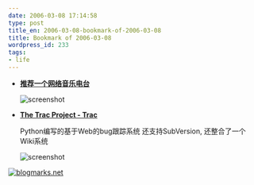 ```yaml
---
date: 2006-03-08 17:14:58
type: post
title_en: 2006-03-08-bookmark-of-2006-03-08
title: Bookmark of 2006-03-08
wordpress_id: 233
tags:
- life
---
```


* **[推荐一个网络音乐电台](http://www.rainway.org/index.php/2006/03/03/recommend-a-net-radio/)**

	![screenshot](http://blogmarks.net/screenshots/2006/03/08/b458dbce2a0da9aec8e628ae7d1c5b07.png)

* **[The Trac Project - Trac](http://projects.edgewall.com/trac/)**

	Python编写的基于Web的bug跟踪系统
	还支持SubVersion, 还整合了一个Wiki系统

	![screenshot](http://blogmarks.net/screenshots/2006/03/08/b75acdf55ae0b6c2e87ca9b6ede2c2be.png)

[![blogmarks.net](http://blogmarks.net/img/button.png)](http://blogmarks.net/user/nickcheng)

